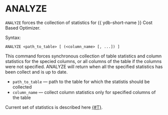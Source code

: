# ANALYZE

`ANALYZE` forces the collection of statistics for {{ ydb-short-name }} Cost Based Optimizer.

Syntax:

```yql
ANALYZE <path_to_table> [ (<column_name> [, ...]) ]
```

This command forces synchronous collection of table statistics and column statistics for the specied columns, or all columns of the table if the columns were not specified. ANALYZE will return when all the specified statistics has been collect and is up to date.

* `path_to_table` — path to the table for which the statistis should be collected
* `column_name` — collect column statistics only for specified columns of the table

Current set of statistics is described here [{#T}](../../../concepts/optimizer.md#statistics).